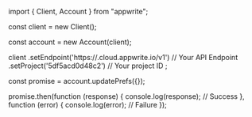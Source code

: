 import { Client, Account } from "appwrite";

const client = new Client();

const account = new Account(client);

client
    .setEndpoint('https://<REGION>.cloud.appwrite.io/v1') // Your API Endpoint
    .setProject('5df5acd0d48c2') // Your project ID
;

const promise = account.updatePrefs({});

promise.then(function (response) {
    console.log(response); // Success
}, function (error) {
    console.log(error); // Failure
});